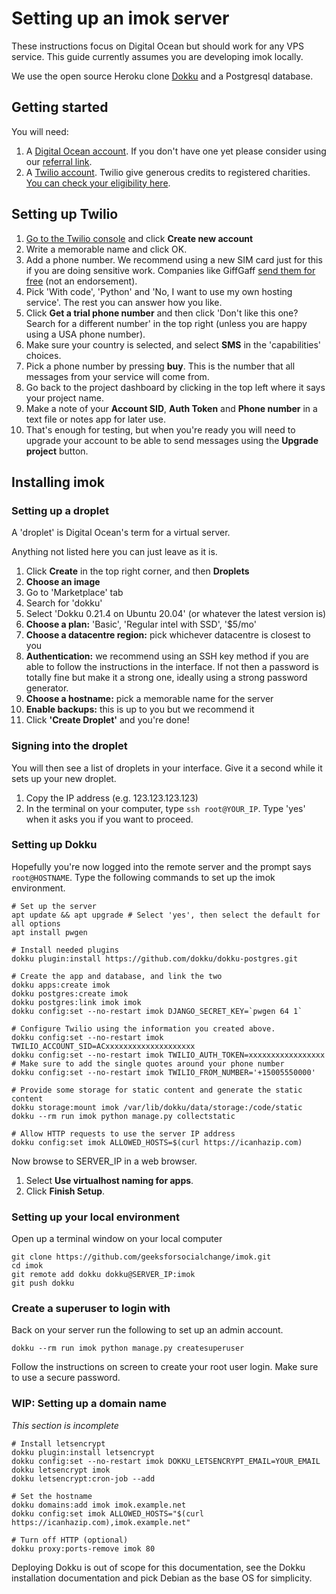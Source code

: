 # Setting up an imok server

These instructions focus on Digital Ocean but should work for any VPS service. This guide currently assumes you are developing imok locally.

We use the open source Heroku clone [Dokku](http://dokku.viewdocs.io/dokku/) and a Postgresql database.

## Getting started

You will need:

1. A [Digital Ocean account](https://www.digitalocean.com/). If you don't have one yet please consider using our [referral link](https://m.do.co/c/34b6bc6a1cf7).
1. A [Twilio account](https://www.twilio.org/). Twilio give generous credits to registered charities. [You can check your eligibility here](https://www.twilio.org/check-eligibility/).

## Setting up Twilio

1. [Go to the Twilio console](https://www.twilio.com/console/projects/summary) and click **Create new account**
1. Write a memorable name and click OK.
1. Add a phone number. We recommend using a new SIM card just for this if you are doing sensitive work. Companies like GiffGaff [send them for free](https://www.giffgaff.com/free-sim-cards) (not an endorsement).
1. Pick 'With code', 'Python' and 'No, I want to use my own hosting service'. The rest you can answer how you like.
1. Click **Get a trial phone number** and then click 'Don't like this one? Search for a different number' in the top right (unless you are happy using a USA phone number).
1. Make sure your country is selected, and select **SMS** in the 'capabilities' choices.
1. Pick a phone number by pressing **buy**. This is the number that all messages from your service will come from.
1. Go back to the project dashboard by clicking in the top left where it says your project name.
1. Make a note of your **Account SID**, **Auth Token** and **Phone number** in a text file or notes app for later use.
1. That's enough for testing, but when you're ready you will need to upgrade your account to be able to send messages using the **Upgrade project** button.

## Installing imok

### Setting up a droplet

A 'droplet' is Digital Ocean's term for a virtual server.

Anything not listed here you can just leave as it is.

1. Click **Create** in the top right corner, and then **Droplets**
1. **Choose an image**
  1. Go to 'Marketplace' tab
  1. Search for 'dokku'
  1. Select 'Dokku 0.21.4 on Ubuntu 20.04' (or whatever the latest version is)
1. **Choose a plan:** 'Basic', 'Regular intel with SSD', '$5/mo'
1. **Choose a datacentre region:** pick whichever datacentre is closest to you
1. **Authentication:** we recommend using an SSH key method if you are able to follow the instructions in the interface. If not then a password is totally fine but make it a strong one, ideally using a strong password generator.
1. **Choose a hostname:** pick a memorable name for the server
1. **Enable backups:** this is up to you but we recommend it
1. Click **'Create Droplet'** and you're done!

### Signing into the droplet

You will then see a list of droplets in your interface. Give it a second while it sets up your new droplet.

1. Copy the IP address (e.g. 123.123.123.123)
1. In the terminal on your computer, type `ssh root@YOUR_IP`. Type 'yes' when it asks you if you want to proceed.

### Setting up Dokku

Hopefully you're now logged into the remote server and the prompt says `root@HOSTNAME`. Type the following commands to set up the imok environment.

```shell
# Set up the server
apt update && apt upgrade # Select 'yes', then select the default for all options
apt install pwgen

# Install needed plugins
dokku plugin:install https://github.com/dokku/dokku-postgres.git

# Create the app and database, and link the two
dokku apps:create imok
dokku postgres:create imok
dokku postgres:link imok imok
dokku config:set --no-restart imok DJANGO_SECRET_KEY=`pwgen 64 1`

# Configure Twilio using the information you created above.
dokku config:set --no-restart imok TWILIO_ACCOUNT_SID=ACxxxxxxxxxxxxxxxxxxxx
dokku config:set --no-restart imok TWILIO_AUTH_TOKEN=xxxxxxxxxxxxxxxxx
# Make sure to add the single quotes around your phone number
dokku config:set --no-restart imok TWILIO_FROM_NUMBER='+15005550000'

# Provide some storage for static content and generate the static content
dokku storage:mount imok /var/lib/dokku/data/storage:/code/static
dokku --rm run imok python manage.py collectstatic

# Allow HTTP requests to use the server IP address
dokku config:set imok ALLOWED_HOSTS=$(curl https://icanhazip.com)
```

Now browse to SERVER_IP in a web browser.

1. Select **Use virtualhost naming for apps**.
1. Click **Finish Setup**.

### Setting up your local environment

Open up a terminal window on your local computer

```shell
git clone https://github.com/geeksforsocialchange/imok.git
cd imok
git remote add dokku dokku@SERVER_IP:imok
git push dokku
```

### Create a superuser to login with

Back on your server run the following to set up an admin account.

```shell
dokku --rm run imok python manage.py createsuperuser
```

Follow the instructions on screen to create your root user login. Make sure to use a secure password.

### WIP: Setting up a domain name

_This section is incomplete_

```shell
# Install letsencrypt
dokku plugin:install letsencrypt
dokku config:set --no-restart imok DOKKU_LETSENCRYPT_EMAIL=YOUR_EMAIL
dokku letsencrypt imok
dokku letsencrypt:cron-job --add

# Set the hostname
dokku domains:add imok imok.example.net
dokku config:set imok ALLOWED_HOSTS="$(curl https://icanhazip.com),imok.example.net"

# Turn off HTTP (optional)
dokku proxy:ports-remove imok 80
```

Deploying Dokku is out of scope for this documentation, see the Dokku installation documentation and pick Debian as the base OS for simplicity.
